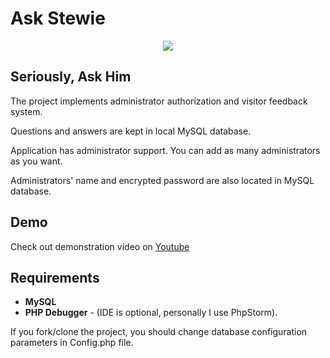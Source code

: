 # Ask Stewie

<p align="center">
  <img src="https://goo.gl/GRKgPz"/>
</p>

## Seriously, Ask Him

The project implements administrator authorization and visitor feedback system.

Questions and answers are kept in local MySQL database.

Application has administrator support. You can add as many administrators as you want.

Administrators' name and encrypted password are also located in MySQL database.

## Demo
Check out demonstration video on [Youtube](https://youtu.be/4tn66-gHhVY)
 
## Requirements
- **MySQL** 
- **PHP Debugger** - (IDE is optional, personally I use PhpStorm).

If you fork/clone the project, you should change database configuration parameters in Config.php file.

